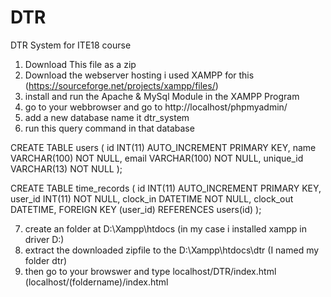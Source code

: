 # DTR
DTR System for ITE18 course

1. Download This file as a zip
2. Download the webserver hosting i used XAMPP for this (https://sourceforge.net/projects/xampp/files/)
3. install and run the Apache & MySql Module in the XAMPP Program
4. go to your webbrowser and go to http://localhost/phpmyadmin/
5. add a new database name it dtr_system
6. run this query command in that database

CREATE TABLE users (
    id INT(11) AUTO_INCREMENT PRIMARY KEY,
    name VARCHAR(100) NOT NULL,
    email VARCHAR(100) NOT NULL,
    unique_id VARCHAR(13) NOT NULL
);

CREATE TABLE time_records (
    id INT(11) AUTO_INCREMENT PRIMARY KEY,
    user_id INT(11) NOT NULL,
    clock_in DATETIME NOT NULL,
    clock_out DATETIME,
    FOREIGN KEY (user_id) REFERENCES users(id)
);

7. create an folder at D:\Xampp\htdocs (in my case i installed xampp in driver D:\)
8. extract the downloaded zipfile to the D:\Xampp\htdocs\dtr (I named my folder dtr)
9. then go to your browswer and type localhost/DTR/index.html (localhost/(foldername)/index.html
